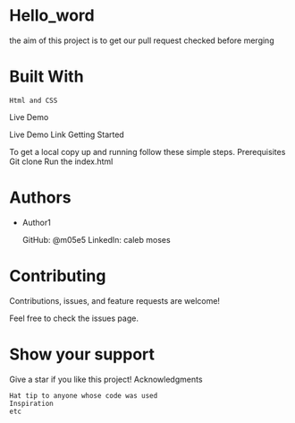 # Hello_word

the aim of this project is to get our pull request checked before merging
# Built With

    Html and CSS

Live Demo

Live Demo Link
Getting Started

To get a local copy up and running follow these simple steps.
Prerequisites
Git clone
Run the index.html

# Authors

- Author1

    GitHub: @m05e5
    LinkedIn: caleb moses


# Contributing

Contributions, issues, and feature requests are welcome!

Feel free to check the issues page.
# Show your support

Give a star if you like this project!
Acknowledgments

    Hat tip to anyone whose code was used
    Inspiration
    etc

